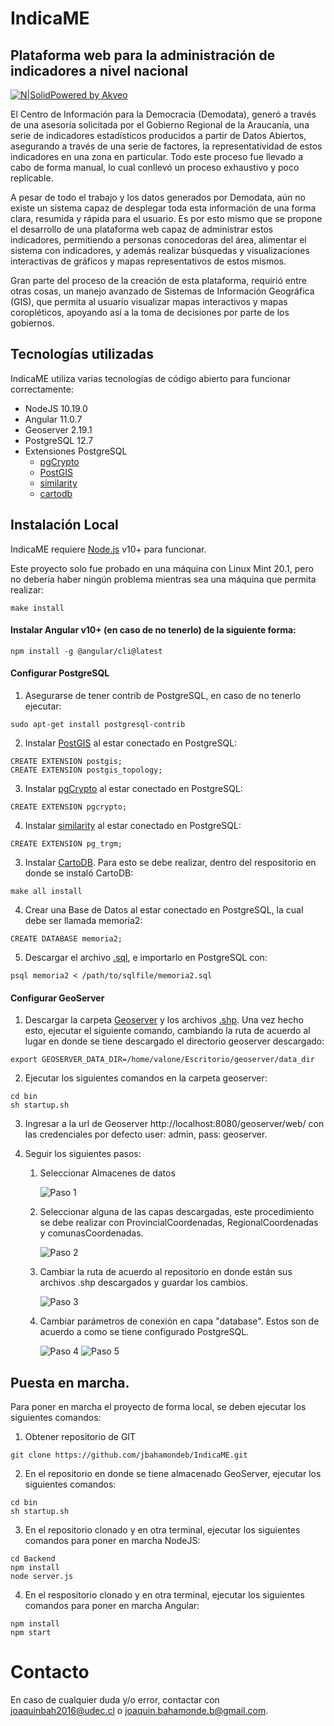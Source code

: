 # IndicaME
## Plataforma web para la administración de indicadores a nivel nacional

[![N|Solid](https://uploads-ssl.webflow.com/5d8125bcaf917cc3a7c46317/5dada966529b5a380bac7754_Logo%20Primary.svg)Powered by Akveo](https://akveo.page.link/8V2f)

El Centro de Información para la Democracia (Demodata), generó a través de una asesoría solicitada por el Gobierno Regional de la Araucanía, una serie de indicadores estadísticos producidos a partir de Datos Abiertos, asegurando a través de una serie de factores, la representatividad de estos indicadores en una zona en particular. Todo este proceso fue llevado a cabo de forma manual, lo cual conllevó un proceso exhaustivo y poco replicable.

 A pesar de todo el trabajo y los datos generados por Demodata, aún no existe un sistema capaz de desplegar toda esta información de una forma clara, resumida y rápida para el usuario. Es por esto mismo que se propone el desarrollo de una plataforma web capaz de administrar estos indicadores, permitiendo a personas conocedoras del área, alimentar el sistema con indicadores, y además realizar búsquedas y visualizaciones interactivas de gráficos y mapas representativos de estos mismos.

Gran parte del proceso de la creación de esta plataforma, requirió entre otras cosas, un manejo avanzado de Sistemas de Información Geográfica (GIS), que permita al usuario visualizar mapas interactivos y mapas coropléticos, apoyando así a la toma de decisiones por parte de los gobiernos.

## Tecnologías utilizadas
IndicaME utiliza varias tecnologías de código abierto para funcionar correctamente:

- NodeJS 10.19.0
- Angular 11.0.7
- Geoserver 2.19.1
- PostgreSQL 12.7
- Extensiones PostgreSQL
    - [pgCrypto][pg-crypto]
    - [PostGIS][postgis]
    - [similarity][similarity]
    - [cartodb][cartodb]
## Instalación Local

IndicaME requiere [Node.js](https://nodejs.org/) v10+ para funcionar.

Este proyecto solo fue probado en una máquina con Linux Mint 20.1, pero no debería haber ningún problema mientras sea una máquina que permita realizar:

```
make install
```

#### Instalar Angular v10+ (en caso de no tenerlo) de la siguiente forma:

```
npm install -g @angular/cli@latest
```
#### Configurar PostgreSQL

1. Asegurarse de tener contrib de PostgreSQL, en caso de no tenerlo ejecutar:

```
sudo apt-get install postgresql-contrib
```
2. Instalar [PostGIS][postgis] al estar conectado en PostgreSQL:

```
CREATE EXTENSION postgis;
CREATE EXTENSION postgis_topology;
```

3. Instalar [pgCrypto][pg-crypto] al estar conectado en PostgreSQL:

```
CREATE EXTENSION pgcrypto; 
```

4. Instalar [similarity][similarity] al estar conectado en PostgreSQL:

```
CREATE EXTENSION pg_trgm;
```

3. Instalar [CartoDB][cartodb]. Para esto se debe realizar, dentro del respositorio en donde se instaló CartoDB:

```
make all install
```

4. Crear una Base de Datos al estar conectado en PostgreSQL, la cual debe ser llamada memoria2:
```
CREATE DATABASE memoria2;
```

5. Descargar el archivo [.sql][sql], e importarlo en PostgreSQL con:

```
psql memoria2 < /path/to/sqlfile/memoria2.sql
```

#### Configurar GeoServer



1. Descargar la carpeta [Geoserver][geoserver] y los archivos [.shp][shapefiles]. Una vez hecho esto, ejecutar el siguiente comando, cambiando la ruta de acuerdo al lugar en donde se tiene descargado el directorio geoserver descargado:

```
export GEOSERVER_DATA_DIR=/home/valone/Escritorio/geoserver/data_dir
```
2. Ejecutar los siguientes comandos en la carpeta geoserver:

```
cd bin
sh startup.sh
```

3. Ingresar a la url de Geoserver http://localhost:8080/geoserver/web/ con las credenciales por defecto 
user: admin, pass: geoserver.

4. Seguir los siguientes pasos:

   1. Seleccionar Almacenes de datos
   
      ![Paso 1](https://i.imgur.com/hP25gzG.png)
   2. Seleccionar alguna de las capas descargadas, este procedimiento se debe realizar con ProvincialCoordenadas, RegionalCoordenadas y comunasCoordenadas.  
   
      ![Paso 2](https://i.imgur.com/Gu9rqcE.png)
   3. Cambiar la ruta de acuerdo al repositorio en donde están sus archivos .shp descargados y guardar los cambios.  
   
      ![Paso 3](https://i.imgur.com/IZ4c0V0.png)
   4. Cambiar parámetros de conexión en capa "database". Estos son de acuerdo a como se tiene configurado PostgreSQL.  
   
       ![Paso 4](https://i.imgur.com/6jczbt7.png)
       ![Paso 5](https://i.imgur.com/Qwz2cVD.png)

## Puesta en marcha.

Para poner en marcha el proyecto de forma local, se deben ejecutar los siguientes comandos:

1. Obtener repositorio de GIT
```
git clone https://github.com/jbahamondeb/IndicaME.git
```

2. En el repositorio en donde se tiene almacenado GeoServer, ejecutar los siguientes comandos:

```
cd bin
sh startup.sh
```

3. En el repositorio clonado y en otra terminal, ejecutar los siguientes comandos para poner en marcha NodeJS:

```
cd Backend
npm install
node server.js
```

4. En el respositorio clonado y en otra terminal, ejecutar los siguientes comandos para poner en marcha Angular:
```
npm install
npm start
```

# Contacto

En caso de cualquier duda y/o error, contactar con joaquinbah2016@udec.cl o joaquin.bahamonde.b@gmail.com.



   [pg-crypto]: <https://www.postgresql.org/docs/9.4/pgcrypto.html>
   [postgis]: <https://postgis.net/install/>
   [similarity]: <https://github.com/urbic/postgresql-similarity>
   [cartodb]: <https://github.com/CartoDB/cartodb-postgresql>
   [sql]: <https://drive.google.com/file/d/1_FW5F4aq299EvVyQ1Gx1FYKvqsH9BfKl/view?usp=sharing>
   [geoserver]: <https://drive.google.com/drive/folders/1wn5PCPHcHd7QGIOaA3ntPiBghT9IZtMN?usp=sharing>
   [shapefiles]: <https://drive.google.com/drive/folders/1guAGg-1GKAFNTJC3KRPJL3R0HptXgWp4?usp=sharing>



